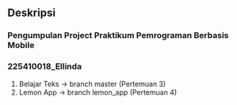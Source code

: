 ## Deskripsi
### Pengumpulan Project Praktikum Pemrograman Berbasis Mobile
### 225410018_Ellinda

1. Belajar Teks -> branch master (Pertemuan 3)
2. Lemon App -> branch lemon_app (Pertemuan 4)
   
